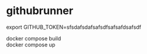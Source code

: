 # githubrunner
export GITHUB_TOKEN=sfsdafsdafsafsdfsafsafdsafsdf </br>

docker compose build </br>
docker compose up

